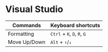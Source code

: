 ﻿# Visual Studio

|Commands|Keyboard shortcuts|
|-|-|
|Formatting|`Ctrl` + `K`, `D`, `R`, `G`|
|Move Up/Down|`Alt` + `↑`/`↓`|
